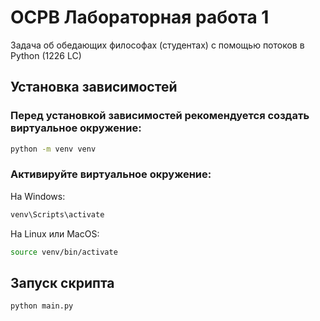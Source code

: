 # ОСРВ Лабораторная работа 1 
Задача об обедающих философах (студентах) с помощью потоков в Python (1226 LC)

## Установка зависимостей
### Перед установкой зависимостей рекомендуется создать виртуальное окружение:

```bash
python -m venv venv
```

### Активируйте виртуальное окружение:

На Windows:

```bash
venv\Scripts\activate
```

На Linux или MacOS:

```bash
source venv/bin/activate
```

## Запуск скрипта

   ```sh
   python main.py 
   ```